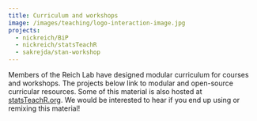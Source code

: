 ```yaml
---
title: Curriculum and workshops
image: /images/teaching/logo-interaction-image.jpg
projects:
  - nickreich/BiP
  - nickreich/statsTeachR
  - sakrejda/stan-workshop
---
```


Members of the Reich Lab have designed modular curriculum for courses and workshops. The projects below link to modular and open-source curricular resources. Some of this material is also hosted at [statsTeachR.org](http://statsteachr.org). We would be interested to hear if you end up using or remixing this material!
